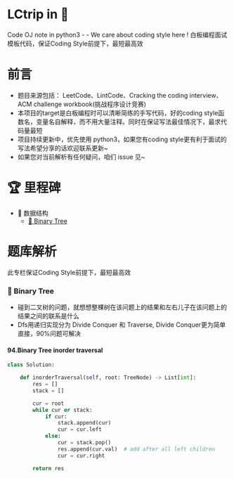 # LCtrip in :snake:
  Code OJ note in python3 - - We care about coding style here ! 白板编程面试模板代码，保证Coding Style前提下，最短最高效

# 前言
- 题目来源包括： LeetCode、LintCode、Cracking the coding interview、ACM challenge workbook(挑战程序设计竞赛)
- 本项目的target是白板编程时可以清晰简练的手写代码，好的coding style函数名，变量名自解释，而不用大量注释。同时在保证写法最佳情况下，最求代码量最短
- 项目持续更新中，优先使用 python3，如果您有coding style更有利于面试的写法希望分享的话欢迎联系更新~  
- 如果您对当前解析有任何疑问，咱们 issue 见~

# :trophy: 里程碑
- 🧬 数据结构
	- [🐤 Binary Tree](#-binary-tree)

# 题库解析
此专栏保证Coding Style前提下，最短最高效

### 🐤 Binary Tree
- 碰到二叉树的问题，就想想整棵树在该问题上的结果和左右儿子在该问题上的结果之间的联系是什么
- Dfs用递归实现分为 Divide Conquer 和 Traverse, Divide Conquer更为简单直接，90%问题可解决

#### 94.Binary Tree inorder traversal
```python
class Solution:

    def inorderTraversal(self, root: TreeNode) -> List[int]:
        res = []
        stack = []

        cur = root
        while cur or stack:
            if cur:
                stack.append(cur)
                cur = cur.left
            else:
                cur = stack.pop()
                res.append(cur.val)  # add after all left children
                cur = cur.right

        return res
```